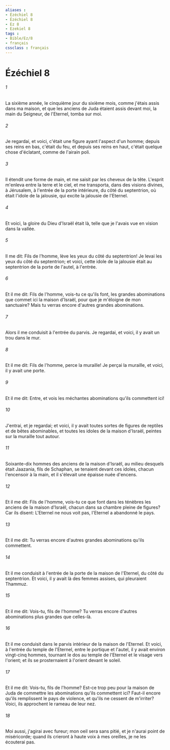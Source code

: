 ```yaml
---
aliases : 
- Ézéchiel 8
- Ézéchiel 8
- Ez 8
- Ezekiel 8
tags : 
- Bible/Ez/8
- français
cssclass : français
---
```


# Ézéchiel 8

###### 1
La sixième année, le cinquième jour du sixième mois, comme j'étais assis dans ma maison, et que les anciens de Juda étaient assis devant moi, la main du Seigneur, de l'Eternel, tomba sur moi.
###### 2
Je regardai, et voici, c'était une figure ayant l'aspect d'un homme; depuis ses reins en bas, c'était du feu, et depuis ses reins en haut, c'était quelque chose d'éclatant, comme de l'airain poli.
###### 3
Il étendit une forme de main, et me saisit par les cheveux de la tête. L'esprit m'enleva entre la terre et le ciel, et me transporta, dans des visions divines, à Jérusalem, à l'entrée de la porte intérieure, du côté du septentrion, où était l'idole de la jalousie, qui excite la jalousie de l'Eternel.
###### 4
Et voici, la gloire du Dieu d'Israël était là, telle que je l'avais vue en vision dans la vallée.
###### 5
Il me dit: Fils de l'homme, lève les yeux du côté du septentrion! Je levai les yeux du côté du septentrion; et voici, cette idole de la jalousie était au septentrion de la porte de l'autel, à l'entrée.
###### 6
Et il me dit: Fils de l'homme, vois-tu ce qu'ils font, les grandes abominations que commet ici la maison d'Israël, pour que je m'éloigne de mon sanctuaire? Mais tu verras encore d'autres grandes abominations.
###### 7
Alors il me conduisit à l'entrée du parvis. Je regardai, et voici, il y avait un trou dans le mur.
###### 8
Et il me dit: Fils de l'homme, perce la muraille! Je perçai la muraille, et voici, il y avait une porte.
###### 9
Et il me dit: Entre, et vois les méchantes abominations qu'ils commettent ici!
###### 10
J'entrai, et je regardai; et voici, il y avait toutes sortes de figures de reptiles et de bêtes abominables, et toutes les idoles de la maison d'Israël, peintes sur la muraille tout autour.
###### 11
Soixante-dix hommes des anciens de la maison d'Israël, au milieu desquels était Jaazania, fils de Schaphan, se tenaient devant ces idoles, chacun l'encensoir à la main, et il s'élevait une épaisse nuée d'encens.
###### 12
Et il me dit: Fils de l'homme, vois-tu ce que font dans les ténèbres les anciens de la maison d'Israël, chacun dans sa chambre pleine de figures? Car ils disent: L'Eternel ne nous voit pas, l'Eternel a abandonné le pays.
###### 13
Et il me dit: Tu verras encore d'autres grandes abominations qu'ils commettent.
###### 14
Et il me conduisit à l'entrée de la porte de la maison de l'Eternel, du côté du septentrion. Et voici, il y avait là des femmes assises, qui pleuraient Thammuz.
###### 15
Et il me dit: Vois-tu, fils de l'homme? Tu verras encore d'autres abominations plus grandes que celles-là.
###### 16
Et il me conduisit dans le parvis intérieur de la maison de l'Eternel. Et voici, à l'entrée du temple de l'Eternel, entre le portique et l'autel, il y avait environ vingt-cinq hommes, tournant le dos au temple de l'Eternel et le visage vers l'orient; et ils se prosternaient à l'orient devant le soleil.
###### 17
Et il me dit: Vois-tu, fils de l'homme? Est-ce trop peu pour la maison de Juda de commettre les abominations qu'ils commettent ici? Faut-il encore qu'ils remplissent le pays de violence, et qu'ils ne cessent de m'irriter? Voici, ils approchent le rameau de leur nez.
###### 18
Moi aussi, j'agirai avec fureur; mon oeil sera sans pitié, et je n'aurai point de miséricorde; quand ils crieront à haute voix à mes oreilles, je ne les écouterai pas.
